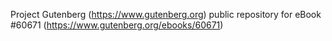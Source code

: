 Project Gutenberg (https://www.gutenberg.org) public repository for
eBook #60671 (https://www.gutenberg.org/ebooks/60671)
